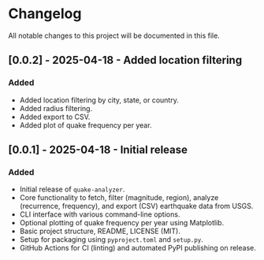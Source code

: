 # Changelog
All notable changes to this project will be documented in this file.

## [0.0.2] - 2025-04-18 - Added location filtering

### Added
- Added location filtering by city, state, or country.
- Added radius filtering.
- Added export to CSV.
- Added plot of quake frequency per year.

## [0.0.1] - 2025-04-18 - Initial release

### Added
- Initial release of `quake-analyzer`.
- Core functionality to fetch, filter (magnitude, region), analyze (recurrence, frequency), and export (CSV) earthquake data from USGS.
- CLI interface with various command-line options.
- Optional plotting of quake frequency per year using Matplotlib.
- Basic project structure, README, LICENSE (MIT).
- Setup for packaging using `pyproject.toml` and `setup.py`.
- GitHub Actions for CI (linting) and automated PyPI publishing on release.